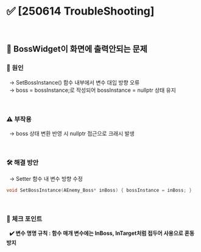 # ✅ [250614 TroubleShooting]

<br>

## 📌 BossWidget이 화면에 출력안되는 문제  

### 🎯 원인  
&nbsp;&nbsp;→ SetBossInstance() 함수 내부에서 변수 대입 방향 오류  
&nbsp;&nbsp;→ boss = bossInstance;로 작성되어 bossInstance = nullptr 상태 유지  

<br>

### ⚠️ 부작용
&nbsp;&nbsp;→ boss 상태 변환 반영 시 nullptr 접근으로 크래시 발생

<br>

### 🛠 해결 방안
&nbsp;&nbsp;→ Setter 함수 내 변수 방향 수정

```cpp
void SetBossInstance(AEnemy_Boss* inBoss) { bossInstance = inBoss; }
```

<br>

### 🔎 체크 포인트
&nbsp;&nbsp;**✔️ 변수 명명 규칙 : 함수 매개 변수에는 InBoss, InTarget처럼 접두어 사용으로 혼동 방지**  
